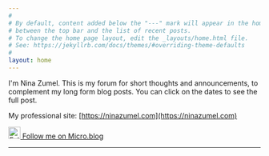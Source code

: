 ```yaml
---
#
# By default, content added below the "---" mark will appear in the home page
# between the top bar and the list of recent posts.
# To change the home page layout, edit the _layouts/home.html file.
# See: https://jekyllrb.com/docs/themes/#overriding-theme-defaults
#
layout: home
---
```


I'm Nina Zumel. This is my forum for short thoughts and announcements, to complement my long form blog posts.
You can click on the dates to see the full post.

My professional site: [https://ninazumel.com](https://ninazumel.com)



<a href="https://micro.blog/MultoGhost" rel="me"><img src="https://ninazumel.com/short_thoughts/assets/Micro.svg" alt="Follow me on Micro.blog" width="24" height="24"> Follow me on Micro.blog</a>

<link rel="micropub" href="https://micropub-nbz.herokuapp.com/">
<link rel="authorization_endpoint" href="https://indieauth.com/auth">
<link rel="token_endpoint" href="https://tokens.indieauth.com/token">
<link href="https://github.com/ninazumel" rel="me">

<hr />
<br>
